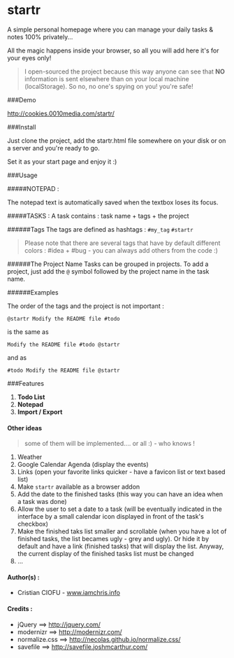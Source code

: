 startr
======

A simple personal homepage where you can manage your daily tasks &amp; notes 100% privately...

All the magic happens inside your browser, so all you will add here it's for your eyes only! 

> I open-sourced the project because this way anyone can see that **NO** information is sent elsewhere than on your local machine (localStorage). So no, no one's spying on you! you're safe!


###Demo

http://cookies.0010media.com/startr/



###Install

Just clone the project, add the startr.html file somewhere on your disk or on a server and you're ready to go. 

Set it as your start page and enjoy it :)


###Usage

#####NOTEPAD : 

The notepad text is automatically saved when the textbox loses its focus.

#####TASKS : 
A task contains : task name + tags + the project 

######Tags
The tags are defined as hashtags : `#my_tag` `#startr`

> Please note that there are several tags that have by default different colors : #idea + #bug - you can always add others from the code :)

######The Project Name
Tasks can be grouped in projects. To add a project, just add the `@` symbol followed by the project name in the task name.


######Examples

The order of the tags and the project is not important : 

`@startr Modify the README file #todo`  

is the same as   

`Modify the README file #todo @startr`  

and as  

`#todo Modify the README file @startr`  


###Features

1. **Todo List** 
2. **Notepad** 
3. **Import / Export** 

#### Other ideas

>  some of them will be implemented.... or all :) - who knows !

1. Weather
2. Google Calendar Agenda (display the events)
3. Links (open your favorite links quicker - have a favicon list or text based list)
4. Make `startr` available as a browser addon
5. Add the date to the finished tasks (this way you can have an idea when a task was done)
6. Allow the user to set a date to a task (will be eventually indicated in the interface by a small calendar icon displayed in front of the task's checkbox)
7. Make the finished taks list smaller and scrollable (when you have a lot of finished tasks, the list becames ugly - grey and ugly). Or hide it by default and have a link (finished tasks) that will display the list. Anyway, the current display of the finished tasks list must be changed
8. ...
 

#### Author(s) :
- Cristian CIOFU - www.iamchris.info


#### Credits :
- jQuery ==> http://jquery.com/
- modernizr ==> http://modernizr.com/
- normalize.css ==> http://necolas.github.io/normalize.css/
- savefile ==> http://savefile.joshmcarthur.com/
